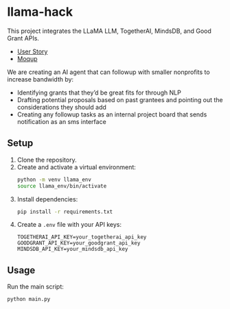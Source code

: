# llama-hack

This project integrates the LLaMA LLM, TogetherAI, MindsDB, and Good Grant APIs.
- [User Story](https://docs.google.com/document/d/1DNubRJbQVePpBDWAgUaSkvNMG6MHsrJU_3-_Ixdrzfk/edit?usp=sharing)
- [Moqup](https://app.visily.ai/projects/c9f1e068-4ed6-48b9-aff0-ff1cd3f093ee/boards/1409436/presenter?play-mode=Prototype)

We are creating an AI agent that can followup with smaller nonprofits to increase bandwidth by: 
- Identifying grants that they’d be great fits for through NLP 
- Drafting potential proposals based on past grantees and pointing out the considerations they should add 
- Creating any followup tasks as an internal project board that sends notification as an sms interface 


## Setup

1. Clone the repository.
2. Create and activate a virtual environment:
    ```bash
    python -m venv llama_env
    source llama_env/bin/activate
    ```
3. Install dependencies:
    ```bash
    pip install -r requirements.txt
    ```
4. Create a `.env` file with your API keys:
    ```
    TOGETHERAI_API_KEY=your_togetherai_api_key
    GOODGRANT_API_KEY=your_goodgrant_api_key
    MINDSDB_API_KEY=your_mindsdb_api_key
    ```

## Usage

Run the main script:
```bash
python main.py
